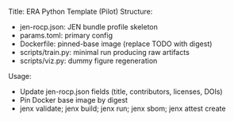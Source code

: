 Title: ERA Python Template (Pilot)
Structure:
- jen-rocp.json: JEN bundle profile skeleton
- params.toml: primary config
- Dockerfile: pinned-base image (replace TODO with digest)
- scripts/train.py: minimal run producing raw artifacts
- scripts/viz.py: dummy figure regeneration

Usage:
- Update jen-rocp.json fields (title, contributors, licenses, DOIs)
- Pin Docker base image by digest
- jenx validate; jenx build; jenx run; jenx sbom; jenx attest create
